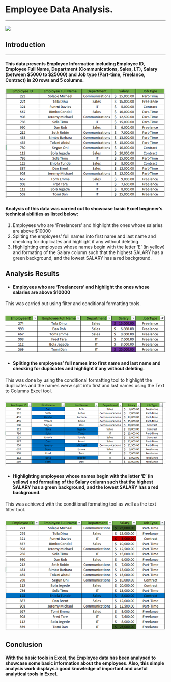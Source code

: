 # Employee Data Analysis.
----
![](Employee)
## Introduction
----
#### This data presents Employee Information including Employee ID, Employee Full Name, Department (Communications, Sales, I.T), Salary (between $5000 to $25000) and Job type (Part-time, Freelance, Contract) in 20 rows and 5 columns. 
![](InitialData.png)

#### Analysis of this data was carried out to showcase basic  Excel beginner’s technical abilities as listed below:
1. Employees who are ‘Freelancers’ and highlight the ones whose salaries are above $10000
2. Spliting the employees’ full names into first name and last name and checking for duplicates and highlight if any without deleting.
3. Highlighting employees whose names begin with the letter ‘E’ (in yellow) and formating of the Salary column such that the highest SALARY has a green background, and the lowest SALARY has a red background.
## Analysis Results
- #### Employees who are ‘Freelancers’ and highlight the ones whose salaries are above $10000
This was carried out using filter and conditional formatting tools.

![](Salaryabove10000Freelancers.png)
---

- #### Spliting the employees’ full names into first name and last name and checking for duplicates and highlight if any without deleting.
This was done by using the conditional formatting tool to highlight the duplicates and the names werw split into first and last names using the Text to Columns Excel tool.

![](Firstnameandlastname.png)
---
- #### Highlighting employees whose names begin with the letter ‘E’ (in yellow) and formating of the Salary column such that the highest SALARY has a green background, and the lowest SALARY has a red background.
This was achieved with the conditional formating tool as well as the text filter tool.

![](NamebeginwithE.png)
---
## Conclusion
#### With the basic tools in Excel, the Employee data has been analysed to showcase some basic information about the employees. Also, this simple analysis work displays a good knowledge of important and useful analytical tools in Excel.
